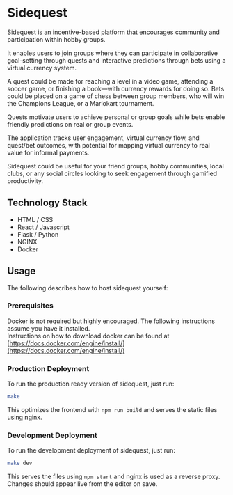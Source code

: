 # Sidequest

Sidequest is an incentive-based platform that encourages community and participation within hobby groups.

It enables users to join groups where they can participate in collaborative goal-setting through quests and interactive predictions through bets using a virtual currency system. 

A quest could be made for reaching a level in a video game, attending a soccer game, or finishing a book—with currency rewards for doing so. 
Bets could be placed on a game of chess between group members, who will win the Champions League, or a Mariokart tournament.

Quests motivate users to achieve personal or group goals while bets enable friendly predictions on real or group events. 

The application tracks user engagement, virtual currency flow, and quest/bet outcomes, with potential for mapping virtual currency to real value for informal payments.

Sidequest could be useful for your friend groups, hobby communities, local clubs, or any social circles looking to seek engagement through gamified productivity. 

## Technology Stack

* HTML / CSS
* React / Javascript
* Flask / Python
* NGINX
* Docker

## Usage

The following describes how to host sidequest yourself:

### Prerequisites

Docker is not required but highly encouraged. The following instructions assume you have it installed.  
Instructions on how to download docker can be found at [https://docs.docker.com/engine/install/](https://docs.docker.com/engine/install/)

### Production Deployment

To run the production ready version of sidequest, just run:
```sh
make
```
This optimizes the frontend with `npm run build` and serves the static files using nginx.

### Development Deployment

To run the development deployment of sidequest, just run:
```sh
make dev
```
This serves the files using `npm start` and nginx is used as a reverse proxy. Changes should appear live from the editor on save.
